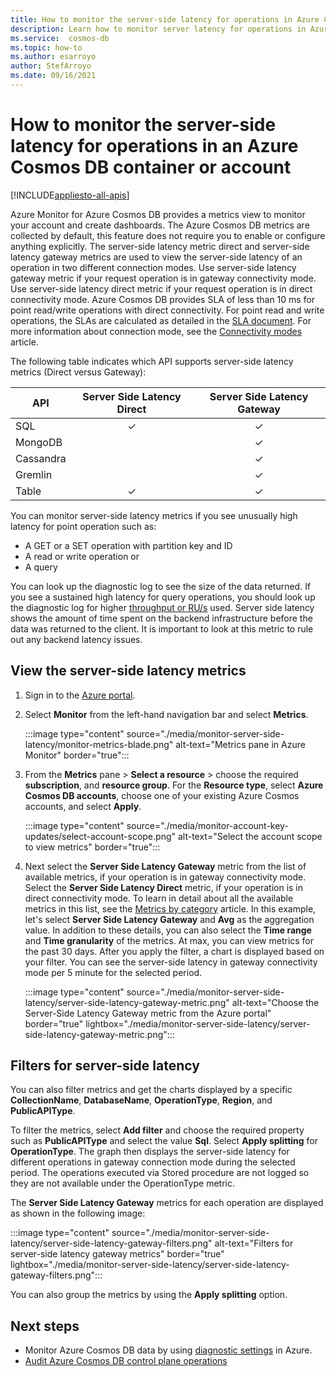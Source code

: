 ```yaml
---
title: How to monitor the server-side latency for operations in Azure Cosmos DB 
description: Learn how to monitor server latency for operations in Azure Cosmos DB account or a container. Owners of an Azure Cosmos DB account can understand the server-side latency issues with your Azure Cosmos accounts.
ms.service:  cosmos-db
ms.topic: how-to
ms.author: esarroyo
author: StefArroyo 
ms.date: 09/16/2021
---
```


# How to monitor the server-side latency for operations in an Azure Cosmos DB container or account
[!INCLUDE[appliesto-all-apis](includes/appliesto-all-apis.md)]

Azure Monitor for Azure Cosmos DB provides a metrics view to monitor your account and create dashboards. The Azure Cosmos DB metrics are collected by default, this feature does not require you to enable or configure anything explicitly. The server-side latency metric direct and server-side latency gateway metrics are used to view the server-side latency of an operation in two different connection modes. Use server-side latency gateway metric if your request operation is in gateway connectivity mode. Use server-side latency direct metric if your request operation is in direct connectivity mode. Azure Cosmos DB provides SLA of less than 10 ms for point read/write operations with direct connectivity. For point read and write operations, the SLAs are calculated as detailed in the [SLA document](https://azure.microsoft.com/support/legal/sla/cosmos-db/v1_3/). For more information about connection mode, see the [Connectivity modes](sql-sdk-connection-modes.md) article.

The following table indicates which API supports server-side latency metrics (Direct versus Gateway):

|API               |Server Side Latency Direct          |Server Side Latency Gateway         |
|------------------|:----------------------------------:|:----------------------------------:|
|SQL               |✓                                   |✓                                   |
|MongoDB           |                                    |✓                                  |
|Cassandra         |                                    |✓                                   |
|Gremlin           |                                    |✓                                   |
|Table             |✓                                   |✓                                   |

You can monitor server-side latency metrics if you see unusually high latency for point operation such as:

* A GET or a SET operation with partition key and ID 
* A read or write operation or
* A query

You can look up the diagnostic log to see the size of the data returned. If you see a sustained high latency for query operations, you should look up the diagnostic log for higher [throughput or RU/s](cosmosdb-monitor-logs-basic-queries.md) used. Server side latency shows the amount of time spent on the backend infrastructure before the data was returned to the client. It is important to look at this metric to rule out any backend latency issues.

## View the server-side latency metrics

1. Sign in to the [Azure portal](https://portal.azure.com/).
   
1. Select **Monitor** from the left-hand navigation bar and select **Metrics**.

   :::image type="content" source="./media/monitor-server-side-latency/monitor-metrics-blade.png" alt-text="Metrics pane in Azure Monitor" border="true":::

1. From the **Metrics** pane > **Select a resource** > choose the required **subscription**, and **resource group**. For the **Resource type**, select **Azure Cosmos DB accounts**, choose one of your existing Azure Cosmos accounts, and select **Apply**.
   
   :::image type="content" source="./media/monitor-account-key-updates/select-account-scope.png" alt-text="Select the account scope to view metrics" border="true":::

1. Next select the **Server Side Latency Gateway**  metric from the list of available metrics, if your operation is in gateway connectivity mode. Select the **Server Side Latency Direct** metric, if your operation is in direct connectivity mode. To learn in detail about all the available metrics in this list, see the [Metrics by category](monitor-cosmos-db-reference.md) article. In this example, let's select **Server Side Latency Gateway** and **Avg** as the aggregation value. In addition to these details, you can also select the **Time range** and **Time granularity** of the metrics. At max, you can view metrics for the past 30 days.  After you apply the filter, a chart is displayed based on your filter. You can see the server-side latency in gateway connectivity mode per 5 minute for the selected period.  

   :::image type="content" source="./media/monitor-server-side-latency/server-side-latency-gateway-metric.png" alt-text="Choose the Server-Side Latency Gateway metric from the Azure portal" border="true" lightbox="./media/monitor-server-side-latency/server-side-latency-gateway-metric.png":::

## Filters for server-side latency

You can also filter metrics and get the charts displayed by a specific **CollectionName**, **DatabaseName**, **OperationType**, **Region**, and **PublicAPIType**. 

To filter the metrics, select **Add filter** and choose the required property such as **PublicAPIType** and select the value **Sql**. Select **Apply splitting** for **OperationType**. The graph then displays the server-side latency for different operations in gateway connection mode during the selected period. The operations executed via Stored procedure are not logged so they are not available under the OperationType metric.

The **Server Side Latency Gateway** metrics for each operation are displayed as shown in the following image:

:::image type="content" source="./media/monitor-server-side-latency/server-side-latency-gateway-filters.png" alt-text="Filters for server-side latency gateway metrics"  border="true" lightbox="./media/monitor-server-side-latency/server-side-latency-gateway-filters.png":::

You can also group the metrics by using the **Apply splitting** option.  

## Next steps

* Monitor Azure Cosmos DB data by using [diagnostic settings](cosmosdb-monitor-resource-logs.md) in Azure.
* [Audit Azure Cosmos DB control plane operations](audit-control-plane-logs.md)

